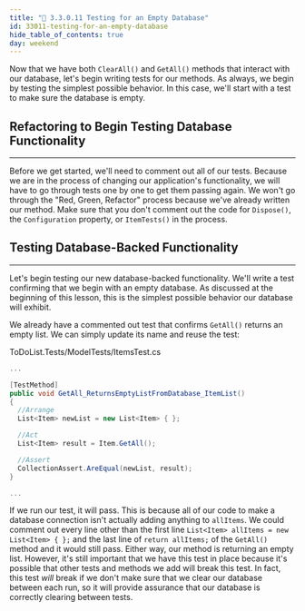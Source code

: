 ```yaml
---
title: "📓 3.3.0.11 Testing for an Empty Database"
id: 33011-testing-for-an-empty-database
hide_table_of_contents: true
day: weekend
---
```


Now that we have both `ClearAll()` and `GetAll()` methods that interact with our database, let's begin writing tests for our methods. As always, we begin by testing the simplest possible behavior. In this case, we'll start with a test to make sure the database is empty.

## Refactoring to Begin Testing Database Functionality
---

Before we get started, we'll need to comment out all of our tests. Because we are in the process of changing our application's functionality, we will have to go through tests one by one to get them passing again. We won't go through the "Red, Green, Refactor" process because we've already written our method. Make sure that you don't comment out the code for `Dispose()`, the `Configuration` property, or `ItemTests()` in the process.

## Testing Database-Backed Functionality
---

Let's begin testing our new database-backed functionality. We'll write a test confirming that we begin with an empty database. As discussed at the beginning of this lesson, this is the simplest possible behavior our database will exhibit.

We already have a commented out test that confirms `GetAll()` returns an empty list. We can simply update its name and reuse the test:

<div class="filename">ToDoList.Tests/ModelTests/ItemsTest.cs</div>

```csharp
...

[TestMethod]
public void GetAll_ReturnsEmptyListFromDatabase_ItemList()
{
  //Arrange
  List<Item> newList = new List<Item> { };

  //Act
  List<Item> result = Item.GetAll();

  //Assert
  CollectionAssert.AreEqual(newList, result);
}

...
```

If we run our test, it will pass. This is because all of our code to make a database connection isn't actually adding anything to `allItems`. We could comment out every line other than the first line `List<Item> allItems = new List<Item> { };` and the last line of `return allItems;` of the `GetAll()` method and it would still pass. Either way, our method is returning an empty list. However, it's still important that we have this test in place because it's possible that other tests and methods we add will break this test. In fact, this test _will_ break if we don't make sure that we clear our database between each run, so it will provide assurance that our database is correctly clearing between tests.
